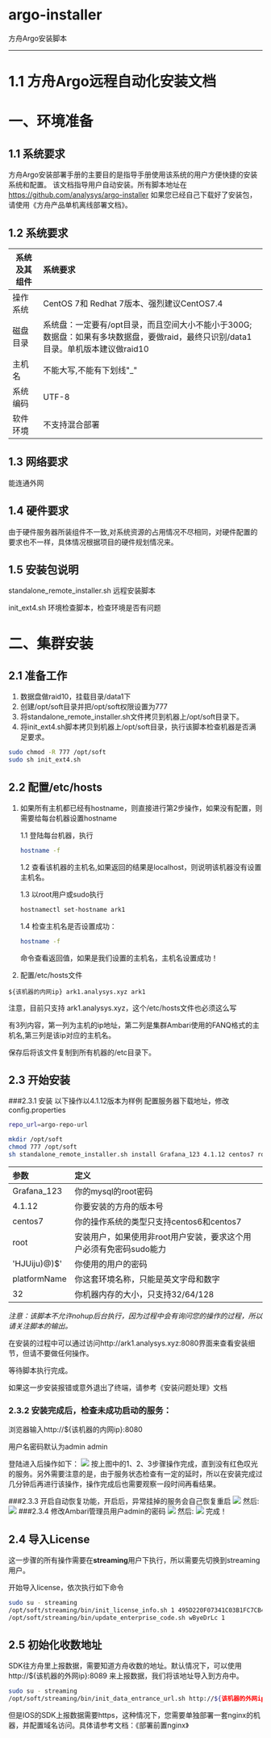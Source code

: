 # argo-installer
方舟Argo安装脚本

---


# 1.1  方舟Argo远程自动化安装文档
# 一、环境准备

## 1.1  系统要求

方舟Argo安装部署手册的主要目的是指导手册使用该系统的用户方便快捷的安装系统和配置。
该文档指导用户自动安装。所有脚本地址在
https://github.com/analysys/argo-installer
如果您已经自己下载好了安装包，请使用《方舟产品单机离线部署文档》。

## 1.2 系统要求
| 系统及其组件          | 系统要求    | 
| ----------------       | :-----   | 
| 操作系统        | CentOS 7和 Redhat 7版本、强烈建议CentOS7.4|
| 磁盘目录        | 系统盘：一定要有/opt目录，而且空间大小不能小于300G;数据盘：如果有多块数据盘，要做raid，最终只识别/data1目录。单机版本建议做raid10| 
| 主机名          | 不能大写,不能有下划线"_"      |
| 系统编码        | UTF-8      |
| 软件环境        | 不支持混合部署|


## 1.3 网络要求

能连通外网

## 1.4 硬件要求

由于硬件服务器所装组件不一致,对系统资源的占用情况不尽相同，对硬件配置的要求也不一样，具体情况根据项目的硬件规划情况来。

## 1.5 安装包说明

standalone_remote_installer.sh 远程安装脚本

init_ext4.sh 环境检查脚本，检查环境是否有问题

# 二、集群安装

## 2.1 准备工作

1. 数据盘做raid10，挂载目录/data1下
2. 创建/opt/soft目录并把/opt/soft权限设置为777
3. 将standalone_remote_installer.sh文件拷贝到机器上/opt/soft目录下。
4. 将init_ext4.sh脚本拷贝到机器上/opt/soft目录，执行该脚本检查机器是否满足要求。

``` bash
sudo chmod -R 777 /opt/soft
sudo sh init_ext4.sh
```

## 2.2 配置/etc/hosts

1. 如果所有主机都已经有hostname，则直接进行第2步操作，如果没有配置，则需要给每台机器设置hostname

    1.1 登陆每台机器，执行
    ```bash
    hostname -f
    ```
    
    1.2 查看该机器的主机名,如果返回的结果是localhost，则说明该机器没有设置主机名。

    1.3 以root用户或sudo执行
    ```bash
    hostnamectl set-hostname ark1
    ```
    1.4 检查主机名是否设置成功：
    ```bash 
    hostname -f 
    ```
    命令查看返回值，如果是我们设置的主机名，主机名设置成功！

2. 配置/etc/hosts文件
```
${该机器的内网ip} ark1.analysys.xyz ark1 
```
注意，目前只支持 ark1.analysys.xyz，这个/etc/hosts文件也必须这么写

有3列内容，第一列为主机的ip地址，第二列是集群Ambari使用的FANQ格式的主机名,第三列是该ip对应的主机名。

保存后将该文件复制到所有机器的/etc目录下。

## 2.3 开始安装

###2.3.1 安装
以下操作以4.1.12版本为样例
配置服务器下载地址，修改config.properties
```bash
repo_url=argo-repo-url
```

```bash
mkdir /opt/soft
chmod 777 /opt/soft
sh standalone_remote_installer.sh install Grafana_123 4.1.12 centos7 root 'HJUiju)@)$' platformName  32 
```

| 参数 | 定义 |
| :--- | :--- |
| Grafana_123 | 你的mysql的root密码 |
| 4.1.12 | 你要安装的方舟的版本号 |
| centos7 | 你的操作系统的类型只支持centos6和centos7 |
| root | 安装用户，如果使用非root用户安装，要求这个用户必须有免密码sudo能力 |
| 'HJUiju)@)$' | 你使用的用户的密码 |
| platformName | 你这套环境名称，只能是英文字母和数字 |
| 32 | 你机器内存的大小，只支持32/64/128 |

_注意：该脚本不允许nohup后台执行，因为过程中会有询问您的操作的过程，所以请关注脚本的输出。_

在安装的过程中可以通过访问http://ark1.analysys.xyz:8080界面来查看安装细节，但请不要做任何操作。

等待脚本执行完成。

如果这一步安装报错或意外退出了终端，请参考《安装问题处理》文档



### 2.3.2 安装完成后，检查未成功启动的服务：

浏览器输入http://${该机器的内网ip}:8080

用户名密码默认为admin  admin

登陆进入后操作如下：
![](imgs/2.png)
按上图中的1、2、3步骤操作完成，直到没有红色叹光的服务。另外需要注意的是，由于服务状态检查有一定的延时，所以在安装完成过几分钟后再进行该操作，操作完成后也需要观察一段时间再看结果。



###2.3.3 开启自动恢复功能，开启后，异常挂掉的服务会自己恢复重启
![](imgs/3.png)
然后:
![](imgs/4.png)
###2.3.4 修改Ambari管理员用户admin的密码
![](imgs/5.png)
然后:
![](imgs/6.png)
完成！

## 2.4 导入License

这一步骤的所有操作需要在**streaming**用户下执行，所以需要先切换到streaming用户。

开始导入license，依次执行如下命令
```bash
sudo su - streaming
/opt/soft/streaming/bin/init_license_info.sh 1 495D220F07341C03B1FC7CB4F25455227B29990C9B7511C26FEE4C76D72E1D14477CC6AD54741B8414DE9BF2B787351FA2E2F4FC9DF24F19FBDD4395BB2CC0A645FC2E9749DEA34A09FB58378D758E0A9903E2642F10FC464F5AF8D7A6AC41B31065A6D0CF2EE9FD1B047C5B40B24C76848C3568C3ACE24E3C48C5796E7CC585D4587CA5D4F3FC17F6C45C71426E4867DDA80A10D26E79E95DA2437DC72A428193B728B51A9D77914C7C5437C6CFD1B3
/opt/soft/streaming/bin/update_enterprise_code.sh wByeDrLc 1
```

## 2.5 初始化收数地址

SDK往方舟里上报数据，需要知道方舟收数的地址。默认情况下，可以使用 http://${该机器的外网ip}:8089 来上报数据，我们将该地址导入到方舟中。
```bash
sudo su - streaming
/opt/soft/streaming/bin/init_data_entrance_url.sh http://${该机器的外网ip}:8089
```
但是IOS的SDK上报数据需要https，这种情况下，您需要单独部署一套nginx的机器，并配置域名访问。具体请参考文档：《部署前置nginx》






